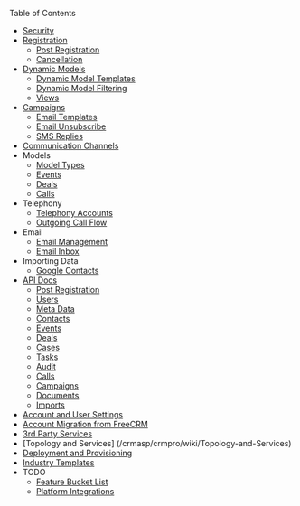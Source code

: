 Table of Contents

* [Security](/crmasp/crmpro/wiki/Security)
* [Registration](/crmasp/crmpro/wiki/Registration-and-Active-Sessions)
  * [Post Registration](/crmasp/crmpro/wiki/Post-Registration)
  * [Cancellation](/crmasp/crmpro/wiki/Account-Cancellation)
* [Dynamic Models](/crmasp/crmpro/wiki/Dynamic-Models)
  * [Dynamic Model Templates](/crmasp/crmpro/wiki/Template-Specs)
  * [Dynamic Model Filtering](/crmasp/crmpro/wiki/Dynamic-Model-Filtering)
  * [Views](/crmasp/crmpro/wiki/Views)
* [Campaigns](/crmasp/crmpro/wiki/Campaigns)
  * [Email Templates](/crmasp/crmpro/wiki/Email-Templates)
  * [Email Unsubscribe](/crmasp/crmpro/wiki/Unsubscribe-Email-Campaign)
  * [SMS Replies](/crmasp/crmpro/wiki/SMS-Replies)
* [Communication Channels](/crmasp/crmpro/wiki/Communication-Channels)
* Models
  * [Model Types](/crmasp/crmpro/wiki/Model-Types)
  * [Events](/crmasp/crmpro/wiki/Events)
  * [Deals](/crmasp/crmpro/wiki/Deals-and-Products)
  * [Calls](/crmasp/crmpro/wiki/Calls)
* Telephony
  * [Telephony Accounts](/crmasp/crmpro/wiki/Telephony-Accounts)
  * [Outgoing Call Flow](/crmasp/crmpro/wiki/Outgoing-Call-Flow)
* Email
  * [Email Management](/crmasp/crmpro/wiki/Email-Management)
  * [Email Inbox](/crmasp/crmpro/wiki/Email-Inbox)
* Importing Data
  * [Google Contacts](/crmasp/crmpro/wiki/Google-Contacts)
* [API Docs](/crmasp/crmpro/wiki/API)
  * [Post Registration](/crmasp/crmpro/wiki/Post-Registration-Edge)
  * [Users](/crmasp/crmpro/wiki/Users-Edge)
  * [Meta Data](/crmasp/crmpro/wiki/Meta-Data-Edge)
  * [Contacts](/crmasp/crmpro/wiki/Contacts-Edge)
  * [Events](/crmasp/crmpro/wiki/Events-Edge)
  * [Deals](/crmasp/crmpro/wiki/Deals-Edge)
  * [Cases](/crmasp/crmpro/wiki/Cases-Edge)
  * [Tasks](/crmasp/crmpro/wiki/Tasks-Edge)
  * [Audit](/crmasp/crmpro/wiki/Audit-Edge)
  * [Calls](/crmasp/crmpro/wiki/Calls-Edge)
  * [Campaigns](/crmasp/crmpro/wiki/Campaigns-Edge)
  * [Documents](/crmasp/crmpro/wiki/Documents-Edge)
  * [Imports](/crmasp/crmpro/wiki/Imports-Edge)
* [Account and User Settings](/crmasp/crmpro/wiki/Account-and-User-Settings)
* [Account Migration from FreeCRM](/crmasp/crmpro/wiki/Migration-From-Legacy)
* [3rd Party Services](/crmasp/crmpro/wiki/3rd-Party-Services)
* [Topology and Services] (/crmasp/crmpro/wiki/Topology-and-Services)
* [Deployment and Provisioning](/crmasp/crmpro/wiki/Deployment-and-Provisioning)
* [Industry Templates](/crmasp/crmpro/wiki/Industry-Templates)
* TODO
  * [Feature Bucket List](/crmasp/crmpro/wiki/Feature---Bucket-List)
  * [Platform Integrations](/crmasp/crmpro/wiki/Platform-Integration)
